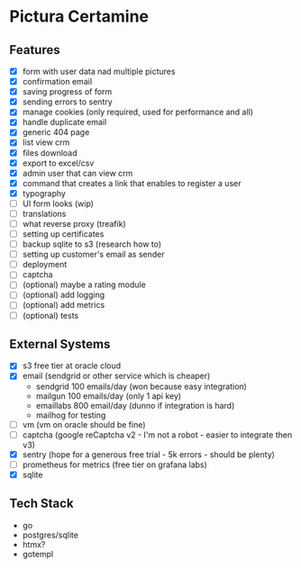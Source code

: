 # Pictura Certamine

## Features

- [x] form with user data nad multiple pictures
- [x] confirmation email
- [x] saving progress of form
- [x] sending errors to sentry
- [x] manage cookies (only required, used for performance and all)
- [x] handle duplicate email
- [x] generic 404 page
- [x] list view crm
- [x] files download
- [x] export to excel/csv
- [x] admin user that can view crm
- [x] command that creates a link that enables to register a user
- [x] typography
- [ ] UI form looks (wip)
- [ ] translations
- [ ] what reverse proxy (treafik)
- [ ] setting up certificates
- [ ] backup sqlite to s3 (research how to)
- [ ] setting up customer's email as sender
- [ ] deployment
- [ ] captcha
- [ ] (optional) maybe a rating module
- [ ] (optional) add logging
- [ ] (optional) add metrics
- [ ] (optional) tests

## External Systems

- [x] s3 free tier at oracle cloud
- [x] email (sendgrid or other service which is cheaper)
  - sendgrid 100 emails/day (won because easy integration)
  - mailgun 100 emails/day (only 1 api key)
  - emaillabs 800 email/day (dunno if integration is hard)
  - mailhog for testing
- [ ] vm (vm on oracle should be fine)
- [ ] captcha (google reCaptcha v2 - I'm not a robot - easier to integrate then v3)
- [x] sentry (hope for a generous free trial - 5k errors - should be plenty)
- [ ] prometheus for metrics (free tier on grafana labs)
- [x] sqlite

## Tech Stack

- go
- postgres/sqlite
- htmx?
- gotempl
